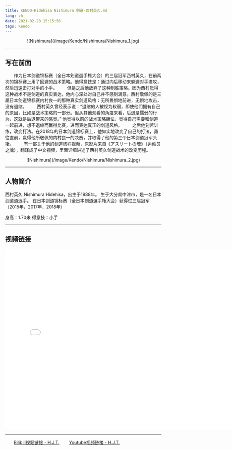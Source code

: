 ```yaml
---
title: KENDO-Hidehisa Nishimura 剣道-西村英久.md
lang: zh
date: 2021-02-20 15:15:50
tags: Kendo
---
```


<center>![Nishimura](/image/Kendo/Nishimura/Nishimura_1.jpg)</center> 

---------------------  

## 写在前面
    
&#8195;&#8195;作为日本剑道锦标赛（全日本剣道選手権大会）的三届冠军西村英久，在前两次的锦标赛上用了回避的战术策略。他得意技是：通过向后移动来躲避对手进攻，然后迅速击打对手的小手。
&#8195;&#8195;但是之后他放弃了这种制胜策略。因为西村觉得这种战术不是剑道的真实表达，他内心深处对自己并不感到满意。西村敬佩的是三届日本剑道锦标赛内村良一的那种真实剑道风格：无所畏惧地前进，无惧地攻击，没有退缩。
&#8195;&#8195;西村英久曾经表示说：“退缩的人被视为软弱，即使他们拥有自己的原因，比如是战术策略的一部分。但从其他观看的角度来看，后退是懦弱的行为，这就是后退带来的感觉。” 他觉得以前的战术策略胆怯，觉得自己需要和剑道一起前进，想不退缩而赢得比赛，进而表达真正的剑道风格。 
&#8195;&#8195;之后他刻苦训练，改变打法。在2018年的日本剑道锦标赛上，他如实地改变了自己的打法，勇往直前，赢得他所敬佩的内村良一的决赛，并取得了他的第三个日本剑道冠军头衔。
&#8195;&#8195;有一部关于他的剑道旅程视频，原影片来自《アスリートの魂》（运动员之魂），翻译成了中文视频，里面详细讲述了西村英久剑道战术的改变历程。

<center>![Nishimura](/image/Kendo/Nishimura/Nishimura_2.jpg)</center>

---------------------  

## 人物简介  

西村英久 Nishimura Hidehisa，出生于1988年。
生于大分県中津市，是一名日本剑道道选手。
在日本剑道锦标赛（全日本剣道選手権大会）获得过三届冠军
（2015年，2017年，2018年）

身高：1.70米
得意技：小手

---------------------  

## 视频链接 

<center><iframe src="//player.bilibili.com/player.html?aid=930241223&bvid=BV1mK4y1o7kw&cid=327614542&page=1" height="580" width="760" quality="high" scrolling="no" border="0" frameborder="no" framespacing="0" allowfullscreen="true"> </iframe></center>  
  
---------------------  

&#8195;&#8195;[Bilibili视频链接 - H.J.T.](https://www.bilibili.com/video/BV1mK4y1o7kw "Title")
&#8195;&#8195;[Youtube视频链接 - H.J.T.](https://youtu.be/7JVFqALsxdU "Title")
